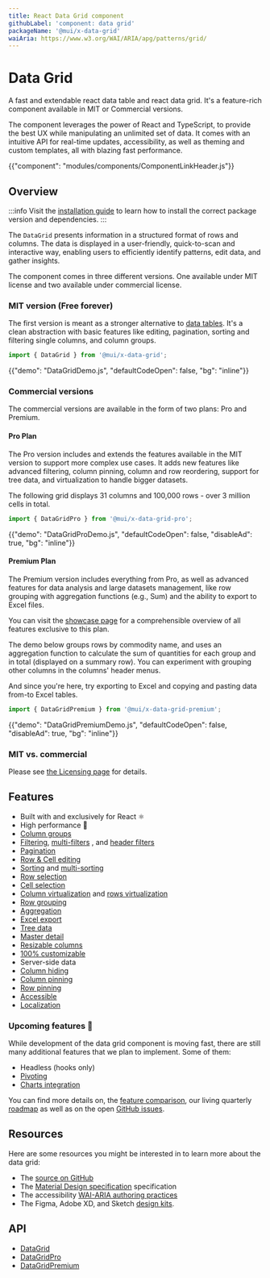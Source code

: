 ```yaml
---
title: React Data Grid component
githubLabel: 'component: data grid'
packageName: '@mui/x-data-grid'
waiAria: https://www.w3.org/WAI/ARIA/apg/patterns/grid/
---
```


# Data Grid

<p class="description">A fast and extendable react data table and react data grid. It's a feature-rich component available in MIT or Commercial versions.</p>

The component leverages the power of React and TypeScript, to provide the best UX while manipulating an unlimited set of data. It comes with an intuitive API for real-time updates, accessibility, as well as theming and custom templates, all with blazing fast performance.

{{"component": "modules/components/ComponentLinkHeader.js"}}

## Overview

:::info
Visit the [installation guide](/x/react-data-grid/getting-started/#installation) to learn how to install the correct package version and dependencies.
:::

The `DataGrid` presents information in a structured format of rows and columns. The data is displayed in a user-friendly, quick-to-scan and interactive way, enabling users to efficiently identify patterns, edit data, and gather insights.

The component comes in three different versions. One available under MIT license and two available under commercial license.

### MIT version (Free forever)

The first version is meant as a stronger alternative to [data tables](/material-ui/react-table/#sorting-amp-selecting). It's a clean abstraction with basic features like editing, pagination, sorting and filtering single columns, and column groups.

```js
import { DataGrid } from '@mui/x-data-grid';
```

{{"demo": "DataGridDemo.js", "defaultCodeOpen": false, "bg": "inline"}}

### Commercial versions

The commercial versions are available in the form of two plans: Pro and Premium.

#### Pro Plan [<span class="plan-pro"></span>](/x/introduction/licensing/#pro-plan)

The Pro version includes and extends the features available in the MIT version to support more complex use cases. It adds new features like advanced filtering, column pinning, column and row reordering, support for tree data, and virtualization to handle bigger datasets.

The following grid displays 31 columns and 100,000 rows - over 3 million cells in total.

```js
import { DataGridPro } from '@mui/x-data-grid-pro';
```

{{"demo": "DataGridProDemo.js", "defaultCodeOpen": false, "disableAd": true, "bg": "inline"}}

#### Premium Plan [<span class="plan-premium"></span>](/x/introduction/licensing/#premium-plan)

The Premium version includes everything from Pro, as well as advanced features for data analysis and large datasets management, like row grouping with aggregation functions (e.g., Sum) and the ability to export to Excel files.

You can visit the [showcase page](/x/react-data-grid/demo/) for a comprehensible overview of all features exclusive to this plan.

The demo below groups rows by commodity name, and uses an aggregation function to calculate the sum of quantities for each group and in total (displayed on a summary row). You can experiment with grouping other columns in the columns' header menus.

And since you're here, try exporting to Excel and copying and pasting data from-to Excel tables.

```js
import { DataGridPremium } from '@mui/x-data-grid-premium';
```

{{"demo": "DataGridPremiumDemo.js", "defaultCodeOpen": false, "disableAd": true, "bg": "inline"}}

### MIT vs. commercial

Please see [the Licensing page](/x/introduction/licensing/) for details.

## Features

- Built with and exclusively for React ⚛️
- High performance 🚀
- [Column groups](/x/react-data-grid/column-groups/)
- [Filtering](/x/react-data-grid/filtering/), [multi-filters](/x/react-data-grid/filtering/multi-filters/) <span class="plan-pro"></span>, and [header filters](/x/react-data-grid/filtering/header-filters/) <span class="plan-pro"></span>
- [Pagination](/x/react-data-grid/pagination/)
- [Row & Cell editing](/x/react-data-grid/editing/)
- [Sorting](/x/react-data-grid/sorting/) and [multi-sorting](/x/react-data-grid/sorting/#multi-sorting) <span class="plan-pro"></span>
- [Row selection](/x/react-data-grid/row-selection/)
- [Cell selection](/x/react-data-grid/cell-selection/) <span class="plan-premium"></span>
- [Column virtualization](/x/react-data-grid/virtualization/#column-virtualization) and [rows virtualization](/x/react-data-grid/virtualization/#row-virtualization) <span class="plan-pro"></span>
- [Row grouping](/x/react-data-grid/row-grouping/) <span class="plan-premium"></span>
- [Aggregation](/x/react-data-grid/aggregation/) <span class="plan-premium"></span>
- [Excel export](/x/react-data-grid/export/#excel-export) <span class="plan-premium"></span>
- [Tree data](/x/react-data-grid/tree-data/) <span class="plan-pro"></span>
- [Master detail](/x/react-data-grid/master-detail/) <span class="plan-pro"></span>
- [Resizable columns](/x/react-data-grid/column-dimensions/#resizing) <span class="plan-pro"></span>
- [100% customizable](/x/react-data-grid/style/)
- Server-side data
- [Column hiding](/x/react-data-grid/column-visibility/)
- [Column pinning](/x/react-data-grid/column-pinning/) <span class="plan-pro"></span>
- [Row pinning](/x/react-data-grid/row-pinning/) <span class="plan-pro"></span>
- [Accessible](/x/react-data-grid/accessibility/)
- [Localization](/x/react-data-grid/localization/)

### Upcoming features 🚧

While development of the data grid component is moving fast, there are still many additional features that we plan to implement. Some of them:

- Headless (hooks only)
- [Pivoting](/x/react-data-grid/pivoting/) <span class="plan-premium"></span>
- [Charts integration](/x/react-charts/) <span class="plan-premium"></span>

You can find more details on, the [feature comparison](/x/react-data-grid/getting-started/#feature-comparison), our living quarterly [roadmap](https://github.com/mui/mui-x/projects/1) as well as on the open [GitHub issues](https://github.com/mui/mui-x/issues?q=is%3Aopen+label%3A%22component%3A+DataGrid%22+label%3Aenhancement).

## Resources

Here are some resources you might be interested in to learn more about the data grid:

<!-- #default-branch-switch -->

- The [source on GitHub](https://github.com/mui/mui-x/tree/master/packages/)
- The [Material Design specification](https://m2.material.io/components/data-tables) specification
- The accessibility [WAI-ARIA authoring practices](https://www.w3.org/WAI/ARIA/apg/patterns/grid/)
- The Figma, Adobe XD, and Sketch [design kits](https://mui.com/design-kits/).

## API

- [DataGrid](/x/api/data-grid/data-grid/)
- [DataGridPro](/x/api/data-grid/data-grid-pro/)
- [DataGridPremium](/x/api/data-grid/data-grid-premium/)
